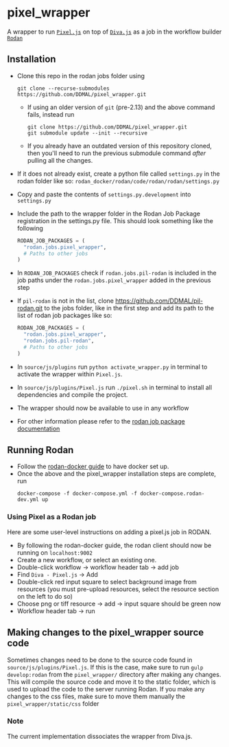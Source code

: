 # pixel_wrapper

A wrapper to run [```Pixel.js```](https://github.com/DDMAL/Pixel.js) on top of [```Diva.js```](https://github.com/DDMAL/diva.js) as a job in the workflow builder [```Rodan```](https://github.com/DDMAL/Rodan)

## Installation
- Clone this repo in the rodan jobs folder using 

  ``` 
  git clone --recurse-submodules https://github.com/DDMAL/pixel_wrapper.git
  ```
  - If using an older version of `git` (pre-2.13) and the above command fails, instead run 
    ```
    git clone https://github.com/DDMAL/pixel_wrapper.git
    git submodule update --init --recursive
    ```
  - If you already have an outdated version of this repository cloned, then you'll need to run the previous submodule command *after* pulling all the changes.
- If it does not already exist, create a python file called `settings.py` in the rodan folder like so: `rodan_docker/rodan/code/rodan/rodan/settings.py`
- Copy and paste the contents of `settings.py.development` into `settings.py`
- Include the path to the wrapper folder in the Rodan Job Package registration in the settings.py file. This should look something like the following
  ``` python
  RODAN_JOB_PACKAGES = (
    "rodan.jobs.pixel_wrapper",
    # Paths to other jobs
  )
  ```
- In `RODAN_JOB_PACKAGES` check if `rodan.jobs.pil-rodan` is included in the job paths under the `rodan.jobs.pixel_wrapper` added in the previous step
- If `pil-rodan` is not in the list, clone https://github.com/DDMAL/pil-rodan.git to the jobs folder, like in the first step and add its path to the list of rodan job packages like so:
  ``` python
  RODAN_JOB_PACKAGES = (
    "rodan.jobs.pixel_wrapper", 
    "rodan.jobs.pil-rodan",
    # Paths to other jobs
  )
  ```
- In ```source/js/plugins``` run ```python activate_wrapper.py``` in terminal to activate the wrapper within `Pixel.js`.
- In ```source/js/plugins/Pixel.js``` run ```./pixel.sh``` in terminal to install all dependencies and compile the project.
- The wrapper should now be available to use in any workflow
- For other information please refer to the [rodan job package documentation](https://github.com/DDMAL/Rodan/wiki/Write-a-Rodan-job-package)

## Running Rodan
- Follow the [rodan-docker guide](https://github.com/DDMAL/rodan-docker/blob/master/README.md) to have docker set up.
- Once the above and the pixel_wrapper installation steps are complete, run 
  ```
  docker-compose -f docker-compose.yml -f docker-compose.rodan-dev.yml up
  ``` 

### Using Pixel as a Rodan job
Here are some user-level instructions on adding a pixel.js job in RODAN.
- By following the rodan-docker guide, the rodan client should now be running on `localhost:9002`
- Create a new workflow, or select an existing one.
- Double-click workflow -> workflow header tab -> add job
- Find `Diva - Pixel.js` -> Add
- Double-click red input square to select background image from resources (you must pre-upload resources, select the resource section on the left to do so)
- Choose png or tiff resource -> add -> input square should be green now
- Workflow header tab -> run

## Making changes to the pixel_wrapper source code
Sometimes changes need to be done to the source code found in ```source/js/plugins/Pixel.js```. If this is the case, make sure to run ```gulp develop:rodan``` from the ```pixel_wrapper/``` directory after making any changes. This will compile the source code and move it to the static folder, which is used to upload the code to the server running Rodan. If you make any changes to the css files, make sure to move them manually the ```pixel_wrapper/static/css``` folder 

### Note
The current implementation dissociates the wrapper from Diva.js. 
